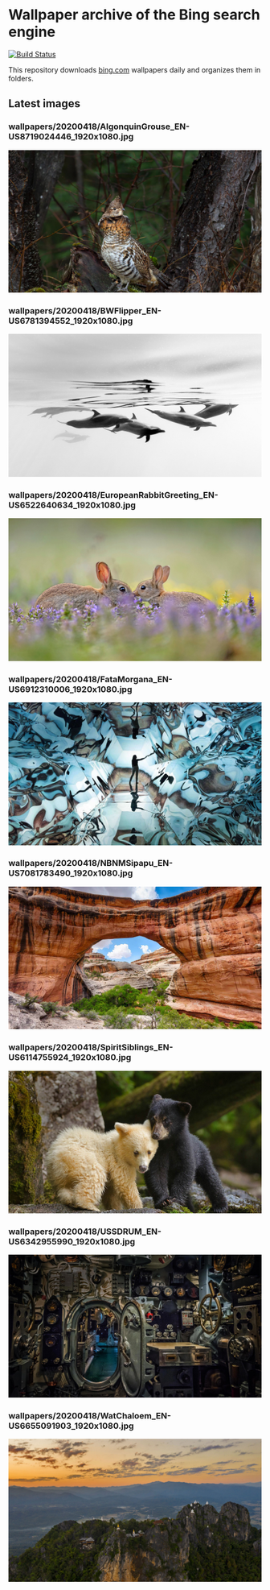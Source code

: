 # Wallpaper archive of the Bing search engine

[![Build Status](https://travis-ci.org/kijart/bing-daily-images-dl.svg?branch=wallpapers)](https://travis-ci.org/kijart/bing-daily-images-dl)

This repository downloads [bing.com](https://www.bing.com) wallpapers daily and organizes them in folders.

## Latest images

<!-- Wallpapers -->

### wallpapers/20200418/AlgonquinGrouse_EN-US8719024446_1920x1080.jpg

![wallpapers/20200418/AlgonquinGrouse_EN-US8719024446_1920x1080.jpg](wallpapers/20200418/AlgonquinGrouse_EN-US8719024446_1920x1080.jpg)

### wallpapers/20200418/BWFlipper_EN-US6781394552_1920x1080.jpg

![wallpapers/20200418/BWFlipper_EN-US6781394552_1920x1080.jpg](wallpapers/20200418/BWFlipper_EN-US6781394552_1920x1080.jpg)

### wallpapers/20200418/EuropeanRabbitGreeting_EN-US6522640634_1920x1080.jpg

![wallpapers/20200418/EuropeanRabbitGreeting_EN-US6522640634_1920x1080.jpg](wallpapers/20200418/EuropeanRabbitGreeting_EN-US6522640634_1920x1080.jpg)

### wallpapers/20200418/FataMorgana_EN-US6912310006_1920x1080.jpg

![wallpapers/20200418/FataMorgana_EN-US6912310006_1920x1080.jpg](wallpapers/20200418/FataMorgana_EN-US6912310006_1920x1080.jpg)

### wallpapers/20200418/NBNMSipapu_EN-US7081783490_1920x1080.jpg

![wallpapers/20200418/NBNMSipapu_EN-US7081783490_1920x1080.jpg](wallpapers/20200418/NBNMSipapu_EN-US7081783490_1920x1080.jpg)

### wallpapers/20200418/SpiritSiblings_EN-US6114755924_1920x1080.jpg

![wallpapers/20200418/SpiritSiblings_EN-US6114755924_1920x1080.jpg](wallpapers/20200418/SpiritSiblings_EN-US6114755924_1920x1080.jpg)

### wallpapers/20200418/USSDRUM_EN-US6342955990_1920x1080.jpg

![wallpapers/20200418/USSDRUM_EN-US6342955990_1920x1080.jpg](wallpapers/20200418/USSDRUM_EN-US6342955990_1920x1080.jpg)

### wallpapers/20200418/WatChaloem_EN-US6655091903_1920x1080.jpg

![wallpapers/20200418/WatChaloem_EN-US6655091903_1920x1080.jpg](wallpapers/20200418/WatChaloem_EN-US6655091903_1920x1080.jpg)

